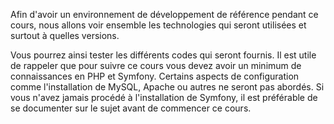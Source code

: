 Afin d'avoir un environnement de développement de référence pendant ce cours, nous allons voir ensemble les technologies qui seront utilisées et surtout à quelles versions. 

Vous pourrez ainsi tester les différents codes qui seront fournis.
Il est utile de rappeler que pour suivre ce cours vous devez avoir un minimum de connaissances en PHP et Symfony. Certains aspects de configuration comme l'installation de MySQL, Apache ou autres ne seront pas abordés.
Si vous n'avez jamais procédé à l'installation de Symfony, il est préférable de se documenter sur le sujet avant de commencer ce cours.